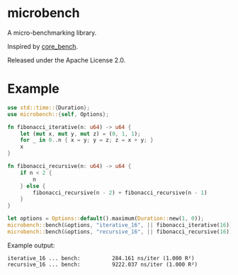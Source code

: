 # microbench

A micro-benchmarking library.

Inspired by [core_bench](https://github.com/janestreet/core_bench).

Released under the Apache License 2.0.

# Example

```rust
use std::time::{Duration};
use microbench::{self, Options};

fn fibonacci_iterative(n: u64) -> u64 {
    let (mut x, mut y, mut z) = (0, 1, 1);
    for _ in 0..n { x = y; y = z; z = x + y; }
    x
}

fn fibonacci_recursive(n: u64) -> u64 {
    if n < 2 {
        n
    } else {
        fibonacci_recursive(n - 2) + fibonacci_recursive(n - 1)
    }
}

let options = Options::default().maximum(Duration::new(1, 0));
microbench::bench(&options, "iterative_16", || fibonacci_iterative(16));
microbench::bench(&options, "recursive_16", || fibonacci_recursive(16));
```

Example output:

```console
iterative_16 ... bench:          284.161 ns/iter (1.000 R²)
recursive_16 ... bench:          9222.037 ns/iter (1.000 R²)
```
